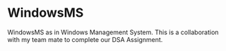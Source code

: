 # WindowsMS
WindowsMS as in Windows Management System. This is a collaboration with my team mate to complete our DSA Assignment.
